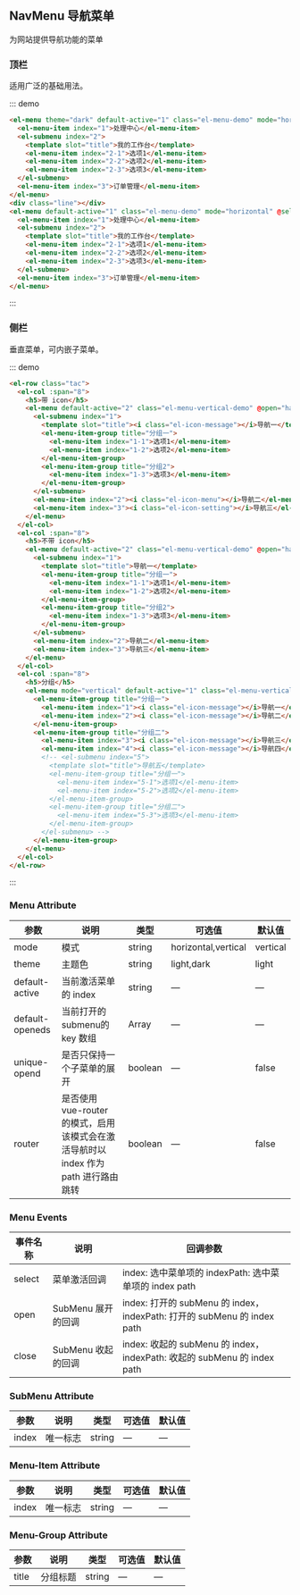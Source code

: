 <style>
  .demo-box.demo-menu {
    .el-menu-demo {
      padding-left: 55px;
    }
    .el-menu-vertical-demo {
      width: 200px;
      height: 400px;
    }
    .line {
      height: 1px;
      background-color: #e0e6ed;
      margin: 35px -24px;
    }
    h5 {
      font-size: 14px;
      color: #8492a6;
      margin-top: 10px;
    }
    .tac {
      text-align: center;

      .el-menu-vertical-demo {
        display: inline-block;
        text-align: left;
      }
    }
  }
</style>

<script>
  export default {
    data() {
      return {
        search: '',
        search2: ''
      };
    },
    methods: {
      handleopen(key, keyPath) {
        console.log(key, keyPath);
      },
      handleclose(key, keyPath) {
        console.log(key, keyPath);
      },
      handleselect(key, keyPath) {
        console.log(key, keyPath);
      }
    }
  }
</script>

## NavMenu 导航菜单

为网站提供导航功能的菜单

### 顶栏

适用广泛的基础用法。

::: demo
```html
<el-menu theme="dark" default-active="1" class="el-menu-demo" mode="horizontal" @select="handleselect">
  <el-menu-item index="1">处理中心</el-menu-item>
  <el-submenu index="2">
    <template slot="title">我的工作台</template>
    <el-menu-item index="2-1">选项1</el-menu-item>
    <el-menu-item index="2-2">选项2</el-menu-item>
    <el-menu-item index="2-3">选项3</el-menu-item>
  </el-submenu>
  <el-menu-item index="3">订单管理</el-menu-item>
</el-menu>
<div class="line"></div>
<el-menu default-active="1" class="el-menu-demo" mode="horizontal" @select="handleselect">
  <el-menu-item index="1">处理中心</el-menu-item>
  <el-submenu index="2">
    <template slot="title">我的工作台</template>
    <el-menu-item index="2-1">选项1</el-menu-item>
    <el-menu-item index="2-2">选项2</el-menu-item>
    <el-menu-item index="2-3">选项3</el-menu-item>
  </el-submenu>
  <el-menu-item index="3">订单管理</el-menu-item>
</el-menu>
```
:::

### 侧栏

垂直菜单，可内嵌子菜单。

::: demo
```html
<el-row class="tac">
  <el-col :span="8">
    <h5>带 icon</h5>
    <el-menu default-active="2" class="el-menu-vertical-demo" @open="handleopen" @close="handleclose">
      <el-submenu index="1">
        <template slot="title"><i class="el-icon-message"></i>导航一</template>
        <el-menu-item-group title="分组一">
          <el-menu-item index="1-1">选项1</el-menu-item>
          <el-menu-item index="1-2">选项2</el-menu-item>
        </el-menu-item-group>
        <el-menu-item-group title="分组2">
          <el-menu-item index="1-3">选项3</el-menu-item>
        </el-menu-item-group>
      </el-submenu>
      <el-menu-item index="2"><i class="el-icon-menu"></i>导航二</el-menu-item>
      <el-menu-item index="3"><i class="el-icon-setting"></i>导航三</el-menu-item>
    </el-menu>
  </el-col>
  <el-col :span="8">
    <h5>不带 icon</h5>
    <el-menu default-active="2" class="el-menu-vertical-demo" @open="handleopen" @close="handleclose" theme="dark">
      <el-submenu index="1">
        <template slot="title">导航一</template>
        <el-menu-item-group title="分组一">
          <el-menu-item index="1-1">选项1</el-menu-item>
          <el-menu-item index="1-2">选项2</el-menu-item>
        </el-menu-item-group>
        <el-menu-item-group title="分组2">
          <el-menu-item index="1-3">选项3</el-menu-item>
        </el-menu-item-group>
      </el-submenu>
      <el-menu-item index="2">导航二</el-menu-item>
      <el-menu-item index="3">导航三</el-menu-item>
    </el-menu>
  </el-col>
  <el-col :span="8">
    <h5>分组</h5>
    <el-menu mode="vertical" default-active="1" class="el-menu-vertical-demo">
      <el-menu-item-group title="分组一">
        <el-menu-item index="1"><i class="el-icon-message"></i>导航一</el-menu-item>
        <el-menu-item index="2"><i class="el-icon-message"></i>导航二</el-menu-item>
      </el-menu-item-group>
      <el-menu-item-group title="分组二">
        <el-menu-item index="3"><i class="el-icon-message"></i>导航三</el-menu-item>
        <el-menu-item index="4"><i class="el-icon-message"></i>导航四</el-menu-item>
        <!-- <el-submenu index="5">
          <template slot="title">导航五</template>
          <el-menu-item-group title="分组一">
            <el-menu-item index="5-1">选项1</el-menu-item>
            <el-menu-item index="5-2">选项2</el-menu-item>
          </el-menu-item-group>
          <el-menu-item-group title="分组二">
            <el-menu-item index="5-3">选项3</el-menu-item>
          </el-menu-item-group>
        </el-submenu> -->
      </el-menu-item-group>
    </el-menu>
  </el-col>
</el-row>
```
:::

### Menu Attribute
| 参数      | 说明    | 类型      | 可选值       | 默认值   |
|---------- |-------- |---------- |-------------  |-------- |
| mode     | 模式   | string  |   horizontal,vertical   | vertical |
| theme     | 主题色   | string    | light,dark | light |
| default-active | 当前激活菜单的 index | string    | — | — |
| default-openeds | 当前打开的submenu的 key 数组 | Array    | — | — |
| unique-opend  | 是否只保持一个子菜单的展开 | boolean   | — | false   |
| router  | 是否使用 vue-router 的模式，启用该模式会在激活导航时以 index 作为 path 进行路由跳转 | boolean   | — | false   |

### Menu Events
| 事件名称      | 说明    | 回调参数      |
|---------- |-------- |---------- |
| select  | 菜单激活回调 | index: 选中菜单项的 indexPath: 选中菜单项的 index path  |
| open  | SubMenu 展开的回调 | index: 打开的 subMenu 的 index， indexPath: 打开的 subMenu 的 index path  |
| close  | SubMenu 收起的回调 | index: 收起的 subMenu 的 index， indexPath: 收起的 subMenu 的 index path  |

### SubMenu Attribute
| 参数      | 说明    | 类型      | 可选值       | 默认值   |
|---------- |-------- |---------- |-------------  |-------- |
| index     | 唯一标志   | string  | — | — |

### Menu-Item Attribute
| 参数      | 说明    | 类型      | 可选值       | 默认值   |
|---------- |-------- |---------- |-------------  |-------- |
| index     | 唯一标志   | string  | — | — |

### Menu-Group Attribute
| 参数      | 说明    | 类型      | 可选值       | 默认值   |
|---------- |-------- |---------- |-------------  |-------- |
| title     | 分组标题   | string  | — | — |
